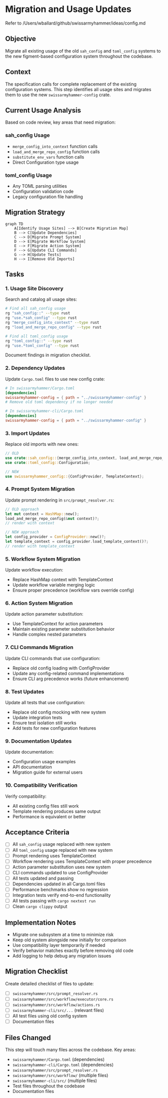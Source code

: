 # Migration and Usage Updates

Refer to /Users/wballard/github/swissarmyhammer/ideas/config.md

## Objective

Migrate all existing usage of the old `sah_config` and `toml_config` systems to the new figment-based configuration system throughout the codebase.

## Context

The specification calls for complete replacement of the existing configuration systems. This step identifies all usage sites and migrates them to use the new `swissarmyhammer-config` crate.

## Current Usage Analysis

Based on code review, key areas that need migration:

### sah_config Usage
- `merge_config_into_context` function calls
- `load_and_merge_repo_config` function calls  
- `substitute_env_vars` function calls
- Direct Configuration type usage

### toml_config Usage  
- Any TOML parsing utilities
- Configuration validation code
- Legacy configuration file handling

## Migration Strategy

```mermaid
graph TD
    A[Identify Usage Sites] --> B[Create Migration Map]
    B --> C[Update Dependencies]
    C --> D[Migrate Prompt System]
    D --> E[Migrate Workflow System]
    E --> F[Migrate Action System]  
    F --> G[Update CLI Commands]
    G --> H[Update Tests]
    H --> I[Remove Old Imports]
```

## Tasks

### 1. Usage Site Discovery

Search and catalog all usage sites:

```bash
# Find all sah_config usage
rg "sah_config::" --type rust
rg "use.*sah_config" --type rust
rg "merge_config_into_context" --type rust
rg "load_and_merge_repo_config" --type rust

# Find all toml_config usage  
rg "toml_config::" --type rust
rg "use.*toml_config" --type rust
```

Document findings in migration checklist.

### 2. Dependency Updates

Update `Cargo.toml` files to use new config crate:

```toml
# In swissarmyhammer/Cargo.toml
[dependencies]
swissarmyhammer-config = { path = "../swissarmyhammer-config" }
# Remove old toml dependency if no longer needed

# In swissarmyhammer-cli/Cargo.toml  
[dependencies]
swissarmyhammer-config = { path = "../swissarmyhammer-config" }
```

### 3. Import Updates

Replace old imports with new ones:

```rust
// OLD
use crate::sah_config::{merge_config_into_context, load_and_merge_repo_config};
use crate::toml_config::Configuration;

// NEW  
use swissarmyhammer_config::{ConfigProvider, TemplateContext};
```

### 4. Prompt System Migration

Update prompt rendering in `src/prompt_resolver.rs`:

```rust
// OLD approach
let mut context = HashMap::new();
load_and_merge_repo_config(&mut context)?;
// render with context

// NEW approach
let config_provider = ConfigProvider::new()?;
let template_context = config_provider.load_template_context()?;
// render with template_context
```

### 5. Workflow System Migration  

Update workflow execution:
- Replace HashMap context with TemplateContext
- Update workflow variable merging logic
- Ensure proper precedence (workflow vars override config)

### 6. Action System Migration

Update action parameter substitution:
- Use TemplateContext for action parameters
- Maintain existing parameter substitution behavior
- Handle complex nested parameters

### 7. CLI Commands Migration

Update CLI commands that use configuration:
- Replace old config loading with ConfigProvider
- Update any config-related command implementations  
- Ensure CLI arg precedence works (future enhancement)

### 8. Test Updates

Update all tests that use configuration:
- Replace old config mocking with new system
- Update integration tests  
- Ensure test isolation still works
- Add tests for new configuration features

### 9. Documentation Updates

Update documentation:
- Configuration usage examples
- API documentation
- Migration guide for external users

### 10. Compatibility Verification

Verify compatibility:
- All existing config files still work
- Template rendering produces same output
- Performance is equivalent or better

## Acceptance Criteria

- [ ] All `sah_config` usage replaced with new system
- [ ] All `toml_config` usage replaced with new system  
- [ ] Prompt rendering uses TemplateContext
- [ ] Workflow rendering uses TemplateContext with proper precedence
- [ ] Action parameter substitution uses new system
- [ ] CLI commands updated to use ConfigProvider
- [ ] All tests updated and passing
- [ ] Dependencies updated in all Cargo.toml files
- [ ] Performance benchmarks show no regression
- [ ] Integration tests verify end-to-end functionality
- [ ] All tests passing with `cargo nextest run`
- [ ] Clean `cargo clippy` output

## Implementation Notes

- Migrate one subsystem at a time to minimize risk
- Keep old system alongside new initially for comparison  
- Use compatibility layer temporarily if needed
- Verify behavior matches exactly before removing old code
- Add logging to help debug any migration issues

## Migration Checklist

Create detailed checklist of files to update:
- [ ] `swissarmyhammer/src/prompt_resolver.rs`
- [ ] `swissarmyhammer/src/workflow/executor/core.rs`  
- [ ] `swissarmyhammer/src/workflow/actions.rs`
- [ ] `swissarmyhammer-cli/src/...` (relevant files)
- [ ] All test files using old config system
- [ ] Documentation files

## Files Changed

This step will touch many files across the codebase. Key areas:
- `swissarmyhammer/Cargo.toml` (dependencies)
- `swissarmyhammer-cli/Cargo.toml` (dependencies)  
- `swissarmyhammer/src/prompt_resolver.rs`
- `swissarmyhammer/src/workflow/` (multiple files)
- `swissarmyhammer-cli/src/` (multiple files)
- Test files throughout the codebase
- Documentation files
